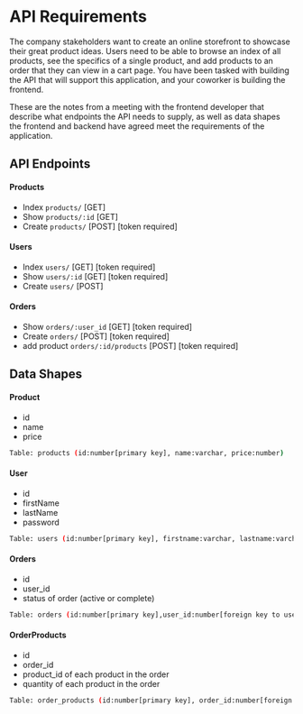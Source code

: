 # API Requirements
The company stakeholders want to create an online storefront to showcase their great product ideas. Users need to be able to browse an index of all products, see the specifics of a single product, and add products to an order that they can view in a cart page. You have been tasked with building the API that will support this application, and your coworker is building the frontend.

These are the notes from a meeting with the frontend developer that describe what endpoints the API needs to supply, as well as data shapes the frontend and backend have agreed meet the requirements of the application. 

## API Endpoints
#### Products
- Index    `products/`       [GET]
- Show     `products/:id`    [GET]
- Create   `products/`       [POST] [token required]


#### Users
- Index     `users/`      [GET] [token required]
- Show      `users/:id`   [GET] [token required]
- Create    `users/`      [POST]

#### Orders
- Show          `orders/:user_id`       [GET] [token required]
- Create        `orders/`               [POST] [token required]
- add product   `orders/:id/products`   [POST] [token required]


## Data Shapes
#### Product
- id
- name
- price

```bash
Table: products (id:number[primary key], name:varchar, price:number)
```

#### User
- id
- firstName
- lastName
- password

```bash
Table: users (id:number[primary key], firstname:varchar, lastname:varchar, password:varchar)
```

#### Orders
- id
- user_id
- status of order (active or complete)

```bash
Table: orders (id:number[primary key],user_id:number[foreign key to users table], status:varchar)
```

#### OrderProducts
- id
- order_id
- product_id of each product in the order
- quantity of each product in the order

```bash
Table: order_products (id:number[primary key], order_id:number[foreign key to orders table],product_id:number[foreign key to products table], quantity:number)
```